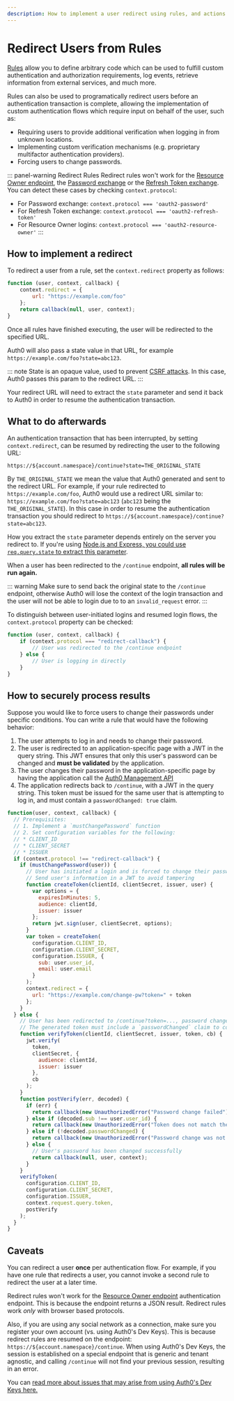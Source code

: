 ```yaml
---
description: How to implement a user redirect using rules, and actions after redirecting.
---
```


# Redirect Users from Rules

[Rules](/rules) allow you to define arbitrary code which can be used to fulfill custom authentication and authorization requirements, log events, retrieve information from external services, and much more.

Rules can also be used to programatically redirect users before an authentication transaction is complete, allowing the implementation of custom authentication flows which require input on behalf of the user, such as:

* Requiring users to provide additional verification when logging in from unknown locations.
* Implementing custom verification mechanisms (e.g. proprietary multifactor authentication providers).
* Forcing users to change passwords.

::: panel-warning Redirect Rules
Redirect rules won't work for the [Resource Owner endpoint](/api/authentication/reference#resource-owner), the [Password exchange](/api-auth/grant/password) or the [Refresh Token exchange](/tokens/refresh-token#rules). You can detect these cases by checking `context.protocol`:
- For Password exchange: `context.protocol === 'oauth2-password'`
- For Refresh Token exchange: `context.protocol === 'oauth2-refresh-token'`
- For Resource Owner logins: `context.protocol === 'oauth2-resource-owner'`
:::

## How to implement a redirect

To redirect a user from a rule, set the `context.redirect` property as follows:

```js
function (user, context, callback) {
    context.redirect = {
        url: "https://example.com/foo"
    };
    return callback(null, user, context);
}
```

Once all rules have finished executing, the user will be redirected to the specified URL.

Auth0 will also pass a state value in that URL, for example `https://example.com/foo?state=abc123`.

::: note
State is an opaque value, used to prevent [CSRF attacks](/security/common-threats#cross-site-request-forgery-xsrf-or-csrf-). In this case, Auth0 passes this param to the redirect URL.
:::

Your redirect URL will need to extract the `state` parameter and send it back to Auth0 in order to resume the authentication transaction.

## What to do afterwards

An authentication transaction that has been interrupted, by setting `context.redirect`, can be resumed by redirecting the user to the following URL:

```text
https://${account.namespace}/continue?state=THE_ORIGINAL_STATE
```

By `THE_ORIGINAL_STATE` we mean the value that Auth0 generated and sent to the redirect URL. For example, if your rule redirected to `https://example.com/foo`, Auth0 would use a redirect URL similar to: `https://example.com/foo?state=abc123` (`abc123` being the `THE_ORIGINAL_STATE`). In this case in order to resume the authentication transaction you should redirect to `https://${account.namespace}/continue?state=abc123`.

How you extract the `state` parameter depends entirely on the server you redirect to. If you're using [Node.js and Express, you could use `req.query.state` to extract this parameter](https://expressjs.com/en/api.html#req.query).

When a user has been redirected to the `/continue` endpoint, **all rules will be run again.**

::: warning
Make sure to send back the original state to the `/continue` endpoint, otherwise Auth0 will lose the context of the login transaction and the user will not be able to login due to to an `invalid_request` error.
:::

To distinguish between user-initiated logins and resumed login flows, the `context.protocol` property can be checked:

```js
function (user, context, callback) {
    if (context.protocol === "redirect-callback") {
        // User was redirected to the /continue endpoint
    } else {
        // User is logging in directly
    }
}
```

## How to securely process results

Suppose you would like to force users to change their passwords under specific conditions. You can write a rule that would have the following behavior:

1. The user attempts to log in and needs to change their password.
2. The user is redirected to an application-specific page with a JWT in the query string. This JWT ensures that only this user's password can be changed and **must be validated** by the application.
3. The user changes their password in the application-specific page by having the application call the [Auth0 Management API](/api/v2#!/Users/patch_users_by_id)
4. The application redirects back to `/continue`, with a JWT in the query string. This token must be issued for the same user that is attempting to log in, and must contain a `passwordChanged: true` claim.

```js
function(user, context, callback) {
  // Prerequisites:
  // 1. Implement a `mustChangePassword` function
  // 2. Set configuration variables for the following:
  // * CLIENT_ID
  // * CLIENT_SECRET
  // * ISSUER
  if (context.protocol !== "redirect-callback") {
    if (mustChangePassword(user)) {
      // User has initiated a login and is forced to change their password
      // Send user's information in a JWT to avoid tampering
      function createToken(clientId, clientSecret, issuer, user) {
        var options = {
          expiresInMinutes: 5,
          audience: clientId,
          issuer: issuer
        };
        return jwt.sign(user, clientSecret, options);
      }
      var token = createToken(
        configuration.CLIENT_ID,
        configuration.CLIENT_SECRET,
        configuration.ISSUER, {
          sub: user.user_id,
          email: user.email
        }
      );
      context.redirect = {
        url: "https://example.com/change-pw?token=" + token
      };
    }
  } else {
    // User has been redirected to /continue?token=..., password change must be validated
    // The generated token must include a `passwordChanged` claim to confirm the password change
    function verifyToken(clientId, clientSecret, issuer, token, cb) {
      jwt.verify(
        token,
        clientSecret, {
          audience: clientId,
          issuer: issuer
        },
        cb
      );
    }
    function postVerify(err, decoded) {
      if (err) {
        return callback(new UnauthorizedError("Password change failed"));
      } else if (decoded.sub !== user.user_id) {
        return callback(new UnauthorizedError("Token does not match the current user"));
      } else if (!decoded.passwordChanged) {
        return callback(new UnauthorizedError("Password change was not confirmed"));
      } else {
        // User's password has been changed successfully
        return callback(null, user, context);
      }
    }
    verifyToken(
      configuration.CLIENT_ID,
      configuration.CLIENT_SECRET,
      configuration.ISSUER,
      context.request.query.token,
      postVerify
    );
  }
}
```

## Caveats

You can redirect a user **once** per authentication flow. For example, if you have one rule that redirects a user, you cannot invoke a second rule to redirect the user at a later time.

Redirect rules won't work for the [Resource Owner endpoint](/api/authentication/reference#resource-owner) authentication endpoint. This is because the endpoint returns a JSON result. Redirect rules work _only_ with browser based protocols.

Also, if you are using any social network as a connection, make sure you register your own account (vs. using Auth0's Dev Keys). This is because redirect rules are resumed on the endpoint: `https://${account.namespace}/continue`. When using Auth0's Dev Keys, the session is established on a special endpoint that is generic and tenant agnostic, and calling `/continue` will not find your previous session, resulting in an error.

You can [read more about issues that may arise from using Auth0's Dev Keys here.](/connections/social/devkeys)
